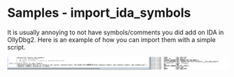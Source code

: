 # Samples - import_ida_symbols
It is usually annoying to not have symbols/comments you did add on IDA in OllyDbg2. Here is an example of how you can import them with a simple script.

![import_ida_symbols](result.png)
